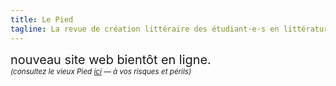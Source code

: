 ```yaml
---
title: Le Pied
tagline: La revue de création littéraire des étudiant·e·s en littératures de langue française de l’Université de Montréal.
---
```


<span style="font-size:1.42em;">nouveau site web bientôt en ligne.</span>  
_<small>(consultez le vieux Pied [ici](http://le.vieux.pied.littfra.com) — à vos risques et périls)</small>_